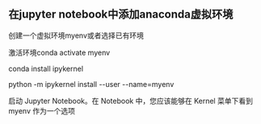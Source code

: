 ## 在jupyter notebook中添加anaconda虚拟环境

创建一个虚拟环境myenv或者选择已有环境

激活环境conda activate myenv

conda install ipykernel

python -m ipykernel install --user --name=myenv

启动 Jupyter Notebook。在 Notebook 中，您应该能够在 Kernel 菜单下看到 myenv 作为一个选项
